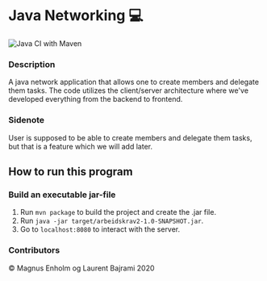 # Java Networking 💻
![Java CI with Maven](https://github.com/kristiania/pgr203innlevering2-LaurentBaj/workflows/Java%20CI%20with%20Maven/badge.svg)

### Description
A java network application that allows one to create members and delegate them tasks. The code utilizes 
the client/server architecture where we've developed everything from the backend to frontend.

### Sidenote
User is supposed to be able to create members and delegate them tasks, but that is a feature which we will add later.

## How to run this program
### Build an executable jar-file
1. Run `mvn package` to build the project and create the .jar file.
2. Run `java -jar target/arbeidskrav2-1.0-SNAPSHOT.jar`.
3. Go to `localhost:8080` to interact with the server.

### Contributors 
© Magnus Enholm og Laurent Bajrami 2020
